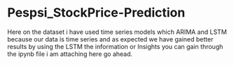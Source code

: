 # Pespsi_StockPrice-Prediction
Here on the dataset i have used time series models which ARIMA and LSTM because our data is time series and as expected we have gained better results by using the LSTM the information or Insights you can gain through the ipynb file i am attaching here go ahead.
